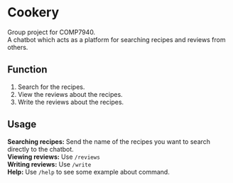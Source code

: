# Cookery
Group project for COMP7940.\
A chatbot which acts as a platform for searching recipes and reviews from others.

## Function
1. Search for the recipes.
2. View the reviews about the recipes.
3. Write the reviews about the recipes.

## Usage
**Searching recipes:** Send the name of the recipes you want to search directly to the chatbot. \
**Viewing reviews:** Use `/reviews` \
**Writing reviews:** Use `/write` \
**Help:** Use `/help` to see some example about command.
